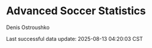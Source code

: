 # Advanced Soccer Statistics
Denis Ostroushko

<!-- gfm -->

Last successful data update: 2025-08-13 04:20:03 CST
